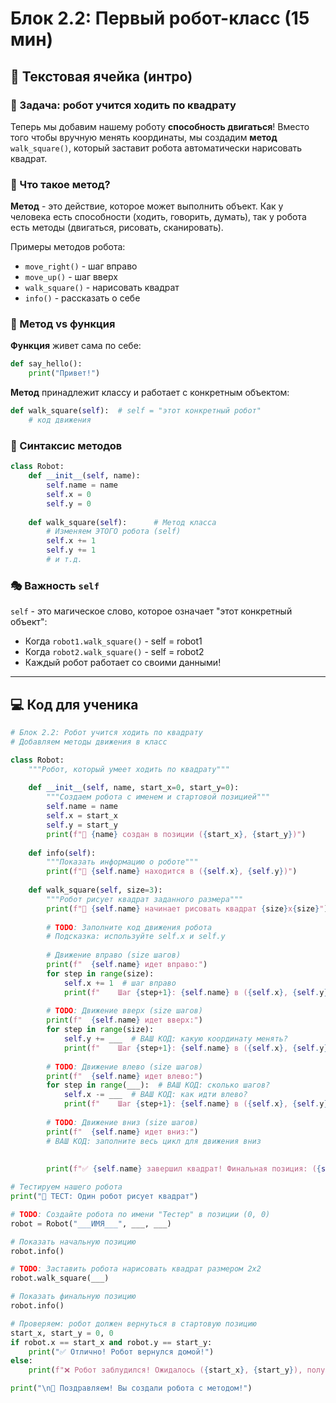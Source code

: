 # Блок 2.2: Первый робот-класс (15 мин)

## 📖 Текстовая ячейка (интро)

### 🎯 Задача: робот учится ходить по квадрату

Теперь мы добавим нашему роботу **способность двигаться**! Вместо того чтобы вручную менять координаты, мы создадим **метод** `walk_square()`, который заставит робота автоматически нарисовать квадрат.

### 🧠 Что такое метод?

**Метод** - это действие, которое может выполнить объект. Как у человека есть способности (ходить, говорить, думать), так у робота есть методы (двигаться, рисовать, сканировать).

Примеры методов робота:
- `move_right()` - шаг вправо
- `move_up()` - шаг вверх  
- `walk_square()` - нарисовать квадрат
- `info()` - рассказать о себе

### 🔄 Метод vs функция

**Функция** живет сама по себе:
```python
def say_hello():
    print("Привет!")
```

**Метод** принадлежит классу и работает с конкретным объектом:
```python
def walk_square(self):  # self = "этот конкретный робот"
    # код движения
```

### 📝 Синтаксис методов

```python
class Robot:
    def __init__(self, name):
        self.name = name
        self.x = 0
        self.y = 0
    
    def walk_square(self):      # Метод класса
        # Изменяем ЭТОГО робота (self)
        self.x += 1
        self.y += 1
        # и т.д.
```

### 🎭 Важность `self`

`self` - это магическое слово, которое означает "этот конкретный объект":
- Когда `robot1.walk_square()` - self = robot1
- Когда `robot2.walk_square()` - self = robot2
- Каждый робот работает со своими данными!

---

## 💻 Код для ученика

```python
# Блок 2.2: Робот учится ходить по квадрату
# Добавляем методы движения в класс

class Robot:
    """Робот, который умеет ходить по квадрату"""
    
    def __init__(self, name, start_x=0, start_y=0):
        """Создаем робота с именем и стартовой позицией"""
        self.name = name
        self.x = start_x
        self.y = start_y
        print(f"🤖 {name} создан в позиции ({start_x}, {start_y})")
    
    def info(self):
        """Показать информацию о роботе"""
        print(f"🤖 {self.name} находится в ({self.x}, {self.y})")
    
    def walk_square(self, size=3):
        """Робот рисует квадрат заданного размера"""
        print(f"🚶 {self.name} начинает рисовать квадрат {size}x{size}")
        
        # TODO: Заполните код движения робота
        # Подсказка: используйте self.x и self.y
        
        # Движение вправо (size шагов)
        print(f"  {self.name} идет вправо:")
        for step in range(size):
            self.x += 1  # шаг вправо
            print(f"    Шаг {step+1}: {self.name} в ({self.x}, {self.y})")
        
        # TODO: Движение вверх (size шагов)
        print(f"  {self.name} идет вверх:")
        for step in range(size):
            self.y += ___  # ВАШ КОД: какую координату менять?
            print(f"    Шаг {step+1}: {self.name} в ({self.x}, {self.y})")
        
        # TODO: Движение влево (size шагов)
        print(f"  {self.name} идет влево:")
        for step in range(___):  # ВАШ КОД: сколько шагов?
            self.x -= ___  # ВАШ КОД: как идти влево?
            print(f"    Шаг {step+1}: {self.name} в ({self.x}, {self.y})")
        
        # TODO: Движение вниз (size шагов)
        print(f"  {self.name} идет вниз:")
        # ВАШ КОД: заполните весь цикл для движения вниз
        
        
        print(f"✅ {self.name} завершил квадрат! Финальная позиция: ({self.x}, {self.y})")

# Тестируем нашего робота
print("🚀 ТЕСТ: Один робот рисует квадрат")

# TODO: Создайте робота по имени "Тестер" в позиции (0, 0)
robot = Robot("___ИМЯ___", ___, ___)

# Показать начальную позицию
robot.info()

# TODO: Заставить робота нарисовать квадрат размером 2x2
robot.walk_square(___)

# Показать финальную позицию
robot.info()

# Проверяем: робот должен вернуться в стартовую позицию
start_x, start_y = 0, 0
if robot.x == start_x and robot.y == start_y:
    print("✅ Отлично! Робот вернулся домой!")
else:
    print(f"❌ Робот заблудился! Ожидалось ({start_x}, {start_y}), получили ({robot.x}, {robot.y})")

print("\n🎉 Поздравляем! Вы создали робота с методом!")
```
